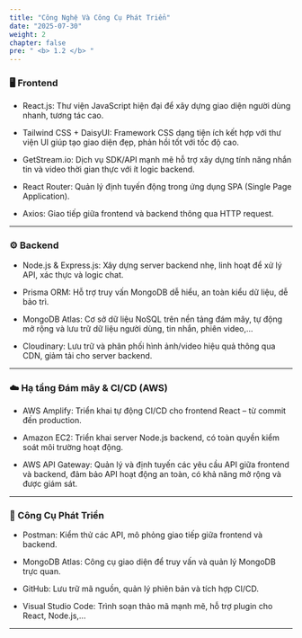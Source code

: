 ```yaml
---
title: "Công Nghệ Và Công Cụ Phát Triển"
date: "2025-07-30"
weight: 2
chapter: false
pre: " <b> 1.2 </b> "
---
```


### 🖥️ Frontend

- React.js: Thư viện JavaScript hiện đại để xây dựng giao diện người dùng nhanh, tương tác cao.

- Tailwind CSS + DaisyUI: Framework CSS dạng tiện ích kết hợp với thư viện UI giúp tạo giao diện đẹp, phản hồi tốt với tốc độ cao.

- GetStream.io: Dịch vụ SDK/API mạnh mẽ hỗ trợ xây dựng tính năng nhắn tin và video thời gian thực với ít logic backend.

- React Router: Quản lý định tuyến động trong ứng dụng SPA (Single Page Application).

- Axios: Giao tiếp giữa frontend và backend thông qua HTTP request.

---

### ⚙️ Backend

- Node.js & Express.js: Xây dựng server backend nhẹ, linh hoạt để xử lý API, xác thực và logic chat.

- Prisma ORM: Hỗ trợ truy vấn MongoDB dễ hiểu, an toàn kiểu dữ liệu, dễ bảo trì.

- MongoDB Atlas: Cơ sở dữ liệu NoSQL trên nền tảng đám mây, tự động mở rộng và lưu trữ dữ liệu người dùng, tin nhắn, phiên video,...

- Cloudinary: Lưu trữ và phân phối hình ảnh/video hiệu quả thông qua CDN, giảm tải cho server backend.

---

### ☁️ Hạ tầng Đám mây & CI/CD (AWS)

- AWS Amplify: Triển khai tự động CI/CD cho frontend React – từ commit đến production.

- Amazon EC2: Triển khai server Node.js backend, có toàn quyền kiểm soát môi trường hoạt động.

- AWS API Gateway: Quản lý và định tuyến các yêu cầu API giữa frontend và backend, đảm bảo API hoạt động an toàn, có khả năng mở rộng và được giám sát.

---

### 🧪 Công Cụ Phát Triển

- Postman: Kiểm thử các API, mô phỏng giao tiếp giữa frontend và backend.

- MongoDB Atlas: Công cụ giao diện để truy vấn và quản lý MongoDB trực quan.

- GitHub: Lưu trữ mã nguồn, quản lý phiên bản và tích hợp CI/CD.

- Visual Studio Code: Trình soạn thảo mã mạnh mẽ, hỗ trợ plugin cho React, Node.js,...

---
